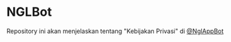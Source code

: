 # NGLBot
Repository ini akan menjelaskan tentang "Kebijakan Privasi" di <a href='https://t.me/NglAppBot'>@NglAppBot</a>
